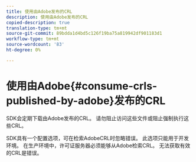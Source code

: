 ```yaml
---
title: 使用由Adobe发布的CRL
description: 使用由Adobe发布的CRL
copied-description: true
translation-type: tm+mt
source-git-commit: 89bdda1d4bd5c126f19ba75a819942df901183d1
workflow-type: tm+mt
source-wordcount: '83'
ht-degree: 0%

---
```



# 使用由Adobe{#consume-crls-published-by-adobe}发布的CRL

SDK会定期下载由Adobe发布的CRL。 请勿阻止访问这些文件或阻止强制执行这些CRL。

SDK具有一个配置选项，可在检索AdobeCRL时忽略错误。 此选项只能用于开发环境。 在生产环境中，许可证服务器必须能够从Adobe检索CRL。 无法获取有效的CRL是错误。
